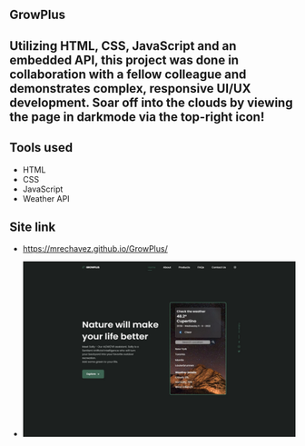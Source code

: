 ## GrowPlus

## Utilizing HTML, CSS, JavaScript and an embedded API, this project was done in collaboration with a fellow colleague and demonstrates complex, responsive UI/UX development. Soar off into the clouds by viewing the page in darkmode via the top-right icon!

## Tools used
- HTML
- CSS
- JavaScript
- Weather API

## Site link
- https://mrechavez.github.io/GrowPlus/

- ![Screenshot](/assets/img/growplus.jpg)